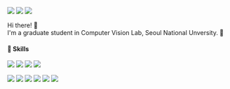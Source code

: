 <p>
  <a href="http://mjmjeong.github.io" target="_blank"><img src="https://img.shields.io/badge/Homepage-DD0B78?style=flat-square&logo=GitHub%20Sponsors&logoColor=white"/></a>
    <a href="https://scholar.google.co.kr/citations?user=oivYtGEAAAAJ&hl=en/" target="_blank"><img src="https://img.shields.io/badge/scholar-4285F4?style=flat-square&logo=Google Scholar&logoColor=white"/></a>
  <a href="mailto:mijeong.kim@snu.ac.kr" target="_blank"><img src="https://img.shields.io/badge/mijeong.kim@snu.ac.kr-EA4335?style=flat-square&logo=Gmail&logoColor=white"/></a>

</p>

<p>
   Hi there! 👋&nbsp;<br/>
  I'm a graduate student in Computer Vision Lab, Seoul National Unversity. 🚀<br/>
</p>

#### 💪 Skills
<p>
  <img src="https://img.shields.io/badge/Python-3776AB?style=flat-square&logo=Python&logoColor=white"/>
  <img src="https://img.shields.io/badge/C-A8B9CC?style=flat-square&logo=C&logoColor=black"/>
  <img src="https://img.shields.io/badge/C++-blue.svg?style=flat&logo=c%2B%2B"/>
  <img src="https://img.shields.io/badge/Java-007396?style=flat-square&logo=Java&logoColor=white"/>
</p>  
<p>
  <img src="https://img.shields.io/badge/PyTorch-EE4C2C?style=flat-square&logo=PyTorch&logoColor=white"/>
  <img src="https://img.shields.io/badge/TensorFlow-FF6F00?style=flat-square&logo=TensorFlow&logoColor=white"/>
  <img src="https://img.shields.io/badge/OpenGL-5586A4?style=flat-square&logo=OpenGL&logoColor=white"/>
  <img src="https://img.shields.io/badge/Blender-F5792A?style=flat-square&logo=Blender&logoColor=white"/>
  <img src="https://img.shields.io/badge/Git-F05032?style=flat-square&logo=Git&logoColor=white"/>
  <img src="https://img.shields.io/badge/Docker-2496ED?style=flat-square&logo=Docker&logoColor=white"/>

</p>
<!--
**mjmjeong/mjmjeong** is a ✨ _special_ ✨ repository because its `README.md` (this file) appears on your GitHub profile.

Here are some ideas to get you started:

- 🔭 I’m currently working on ...
- 🌱 I’m currently learning ...
- 👯 I’m looking to collaborate on ...
- 🤔 I’m looking for help with ...
- 💬 Ask me about ...
- 📫 How to reach me: ...
- 😄 Pronouns: ...
- ⚡ Fun fact: ...
-->
